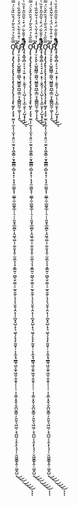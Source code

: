 ơ̴̡̨̢̧̡̢̡̢̢̨̨̢̡̨̨̧̢̧̢̡̨̢̡̧̧̧̢̛̛̼̬̙̣̗̥̟̫̼͎̜̰͎̖͎̫͓͔͈̤̠̫̯͙͔͖̭͇̦̮̞̲̳̻̦̻͎̟̞̹̖̖̟̼̣͇̬͓̜͚̲̩̼̣̲͚̬̲̩̦͉̹̜͈̬̥̲̫̪̙̩̭͖̖͚͔̣̼̠͍̟̭̜̫̯̼͉̩̘͙͇͍̠̰̺̖̬̫̼̩̠̫̬̮̼̗̩̘̞͉̮̱̖̝̤͓̩̩̪̟̥̺̦̟͉͖̖̗͓̞̙̰͈͓̹͕͔̼͓̘̲̳̘͖̞̼̟͖͈̹͍̱̥̦̹̹̹͎͔͚͕͓̬̩̬̪̤̬͇̠̗̱̤̬͉͖͖̣͕͉̪̺͔̞̱̣̙̖̘̗̦̮͖̮̳̥̭̹̤͚̭̺̣̿̏̋͛̉̈́̄̀̃̓́͒̏̏̌̀̈́̿̓̈́̿̇͑̒̐̐͋̄̌̎́̐̂̏̽̒̊̈͗̓͒̈́̾̆͆̔͌̓̌̆͋͐̉̀͒̈̇̄͑̓͋͛̽̇̐͊̉̈́̋͆́̔̉̈́͛͌̏̓͊̾̈̆̄͊͂̐̋̌̌̀̿̉͗͋͌͌͘̚͘͜͜͜͜͜͜͜͝͠͝͝͠͝ͅͅͅừ̴̡̡̤̹̙̭̙͔̺͍̻͇̦͚̺͉̺͇̱͍̪̲̦̳̤̝̝̻͇̺̰̹͚͔͎̩̭̽͗͒̂̍͋̀̈́̒̉͋̃̂̏̇̀̾̈́͊͂̐͆̅̍̿̃̋̃̾̉̊̒̽̇̽͗̈͑̐̈́͆̌̀͒͋̊͆̓̌͋̈́́͊́̌͌̔͌̄̍͗̏͛̏̍̈̓̽̒̓̈́͒̑̇͆̐̄̅̂̾͂̌̂̊͂̈̇̉̏̃̀̐͆͐͋̒̔͑̾̍͒̓̈́̽́͑͐͘̕̕͘͜͜͜͝͝͝͠͝͝ͅţ̸̛̛̛̛͙͙͚͕̻̣͔̠̘̣̜͍͔̟̹̣̬̰͉̹̹̖̺̦̖̜͓̲̣̮̙̜̗̺̝̟̿̄̍̎̐͋̈́͒͑̌̋̑̋̑͐̊̏͑̓͊̑̎͐̒́̒͂̇̔͛̎̿͗̽͋͛͂̂͑̿̍͛̀͌̍̉͌͊̈́͋̈́̓̅̂̑̈̀͗̔̆̎̚̚̚͘̕͘̚͝͝͝͠͠͠͠ͅͅ
ơ̴̡̨̢̧̡̢̡̢̢̨̨̢̡̨̨̧̢̧̢̡̨̢̡̧̧̧̢̛̛̼̬̙̣̗̥̟̫̼͎̜̰͎̖͎̫͓͔͈̤̠̫̯͙͔͖̭͇̦̮̞̲̳̻̦̻͎̟̞̹̖̖̟̼̣͇̬͓̜͚̲̩̼̣̲͚̬̲̩̦͉̹̜͈̬̥̲̫̪̙̩̭͖̖͚͔̣̼̠͍̟̭̜̫̯̼͉̩̘͙͇͍̠̰̺̖̬̫̼̩̠̫̬̮̼̗̩̘̞͉̮̱̖̝̤͓̩̩̪̟̥̺̦̟͉͖̖̗͓̞̙̰͈͓̹͕͔̼͓̘̲̳̘͖̞̼̟͖͈̹͍̱̥̦̹̹̹͎͔͚͕͓̬̩̬̪̤̬͇̠̗̱̤̬͉͖͖̣͕͉̪̺͔̞̱̣̙̖̘̗̦̮͖̮̳̥̭̹̤͚̭̺̣̿̏̋͛̉̈́̄̀̃̓́͒̏̏̌̀̈́̿̓̈́̿̇͑̒̐̐͋̄̌̎́̐̂̏̽̒̊̈͗̓͒̈́̾̆͆̔͌̓̌̆͋͐̉̀͒̈̇̄͑̓͋͛̽̇̐͊̉̈́̋͆́̔̉̈́͛͌̏̓͊̾̈̆̄͊͂̐̋̌̌̀̿̉͗͋͌͌͘̚͘͜͜͜͜͜͜͜͝͠͝͝͠͝ͅͅͅừ̴̡̡̤̹̙̭̙͔̺͍̻͇̦͚̺͉̺͇̱͍̪̲̦̳̤̝̝̻͇̺̰̹͚͔͎̩̭̽͗͒̂̍͋̀̈́̒̉͋̃̂̏̇̀̾̈́͊͂̐͆̅̍̿̃̋̃̾̉̊̒̽̇̽͗̈͑̐̈́͆̌̀͒͋̊͆̓̌͋̈́́͊́̌͌̔͌̄̍͗̏͛̏̍̈̓̽̒̓̈́͒̑̇͆̐̄̅̂̾͂̌̂̊͂̈̇̉̏̃̀̐͆͐͋̒̔͑̾̍͒̓̈́̽́͑͐͘̕̕͘͜͜͜͝͝͝͠͝͝ͅţ̸̛̛̛̛͙͙͚͕̻̣͔̠̘̣̜͍͔̟̹̣̬̰͉̹̹̖̺̦̖̜͓̲̣̮̙̜̗̺̝̟̿̄̍̎̐͋̈́͒͑̌̋̑̋̑͐̊̏͑̓͊̑̎͐̒́̒͂̇̔͛̎̿͗̽͋͛͂̂͑̿̍͛̀͌̍̉͌͊̈́͋̈́̓̅̂̑̈̀͗̔̆̎̚̚̚͘̕͘̚͝͝͝͠͠͠͠ͅͅơ̴̡̨̢̧̡̢̡̢̢̨̨̢̡̨̨̧̢̧̢̡̨̢̡̧̧̧̢̛̛̼̬̙̣̗̥̟̫̼͎̜̰͎̖͎̫͓͔͈̤̠̫̯͙͔͖̭͇̦̮̞̲̳̻̦̻͎̟̞̹̖̖̟̼̣͇̬͓̜͚̲̩̼̣̲͚̬̲̩̦͉̹̜͈̬̥̲̫̪̙̩̭͖̖͚͔̣̼̠͍̟̭̜̫̯̼͉̩̘͙͇͍̠̰̺̖̬̫̼̩̠̫̬̮̼̗̩̘̞͉̮̱̖̝̤͓̩̩̪̟̥̺̦̟͉͖̖̗͓̞̙̰͈͓̹͕͔̼͓̘̲̳̘͖̞̼̟͖͈̹͍̱̥̦̹̹̹͎͔͚͕͓̬̩̬̪̤̬͇̠̗̱̤̬͉͖͖̣͕͉̪̺͔̞̱̣̙̖̘̗̦̮͖̮̳̥̭̹̤͚̭̺̣̿̏̋͛̉̈́̄̀̃̓́͒̏̏̌̀̈́̿̓̈́̿̇͑̒̐̐͋̄̌̎́̐̂̏̽̒̊̈͗̓͒̈́̾̆͆̔͌̓̌̆͋͐̉̀͒̈̇̄͑̓͋͛̽̇̐͊̉̈́̋͆́̔̉̈́͛͌̏̓͊̾̈̆̄͊͂̐̋̌̌̀̿̉͗͋͌͌͘̚͘͜͜͜͜͜͜͜͝͠͝͝͠͝ͅͅͅừ̴̡̡̤̹̙̭̙͔̺͍̻͇̦͚̺͉̺͇̱͍̪̲̦̳̤̝̝̻͇̺̰̹͚͔͎̩̭̽͗͒̂̍͋̀̈́̒̉͋̃̂̏̇̀̾̈́͊͂̐͆̅̍̿̃̋̃̾̉̊̒̽̇̽͗̈͑̐̈́͆̌̀͒͋̊͆̓̌͋̈́́͊́̌͌̔͌̄̍͗̏͛̏̍̈̓̽̒̓̈́͒̑̇͆̐̄̅̂̾͂̌̂̊͂̈̇̉̏̃̀̐͆͐͋̒̔͑̾̍͒̓̈́̽́͑͐͘̕̕͘͜͜͜͝͝͝͠͝͝ͅţ̸̛̛̛̛͙͙͚͕̻̣͔̠̘̣̜͍͔̟̹̣̬̰͉̹̹̖̺̦̖̜͓̲̣̮̙̜̗̺̝̟̿̄̍̎̐͋̈́͒͑̌̋̑̋̑͐̊̏͑̓͊̑̎͐̒́̒͂̇̔͛̎̿͗̽͋͛͂̂͑̿̍͛̀͌̍̉͌͊̈́͋̈́̓̅̂̑̈̀͗̔̆̎̚̚̚͘̕͘̚͝͝͝͠͠͠͠ͅͅ
